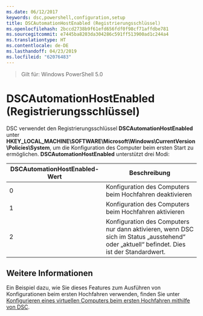 ```yaml
---
ms.date: 06/12/2017
keywords: dsc,powershell,configuration,setup
title: DSCAutomationHostEnabled (Registrierungsschlüssel)
ms.openlocfilehash: 2bccd2738b9f61efd656fdf0f98cf71affdbe781
ms.sourcegitcommit: e7445ba8203da304286c591ff513900ad1c244a4
ms.translationtype: HT
ms.contentlocale: de-DE
ms.lasthandoff: 04/23/2019
ms.locfileid: "62076483"
---
```

>Gilt für: Windows PowerShell 5.0

# <a name="dscautomationhostenabled-registry-key"></a>DSCAutomationHostEnabled (Registrierungsschlüssel)

DSC verwendet den Registrierungsschlüssel **DSCAutomationHostEnabled** unter **HKEY_LOCAL_MACHINE\SOFTWARE\Microsoft\Windows\CurrentVersion\Policies\System**, um die Konfiguration des Computer beim ersten Start zu ermöglichen.
**DSCAutomationHostEnabled** unterstützt drei Modi:

|  DSCAutomationHostEnabled-Wert  |  Beschreibung   |
|---|---|
0 | Konfiguration des Computers beim Hochfahren deaktivieren |
1 | Konfiguration des Computers beim Hochfahren aktivieren |
2 | Konfiguration des Computers nur dann aktivieren, wenn DSC sich im Status „ausstehend“ oder „aktuell“ befindet. Dies ist der Standardwert. |

## <a name="see-also"></a>Weitere Informationen

Ein Beispiel dazu, wie Sie dieses Features zum Ausführen von Konfigurationen beim ersten Hochfahren verwenden, finden Sie unter [Konfigurieren eines virtuellen Computers beim ersten Hochfahren mithilfe von DSC](bootstrapDsc.md).

